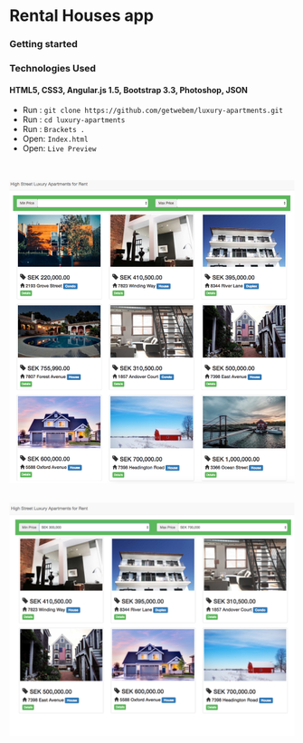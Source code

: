 # Rental Houses app
### **Getting started**
### Technologies Used
#### HTML5, CSS3, Angular.js 1.5, Bootstrap 3.3, Photoshop, JSON
 - Run :  `git clone https://github.com/getwebem/luxury-apartments.git`
 - Run :  `cd luxury-apartments`
 - Run :  `Brackets .`
 - Open:  `Index.html`
 - Open:  `Live Preview`  
 
 <br/><br/>
![pic1](https://raw.githubusercontent.com/getwebem/README/master/luxury-apartments/Screen%20Shot%202017-03-13%20at%2011.42.14.png)
<br/><br/>

![pic2](https://raw.githubusercontent.com/getwebem/README/master/luxury-apartments/Screen%20Shot%202017-03-13%20at%2011.43.13.png)
<br/><br/>